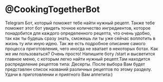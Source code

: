 # @CookingTogetherBot
Telegram Бот, который поможет тебе найти нужный рецепт.
Также тебе поможет этот бот увидеть точное количество 
ингредиентов, которое понадобится для каждого определенного
рецепта, что очень удобно, так как ты будешь сразу знать,
сможешь ли ты уже сейчас воплотить в жизнь ту или иную идею.
Так же есть подробное описание самого процесса приготовления,
чего иногда не хватает в некоторых ботах.
Как же им пользоваться?
Очень просто! Напишите боту /start и высветится главное меню,
с которым легко найти нужный рецепт.Там находится 
распределение рецептов типа: Десерты. После выбора Вам будет
представлен список названий различных рецептов по этому разделу.
Удачи в приготовлении и приятного Вам аппетита:)
